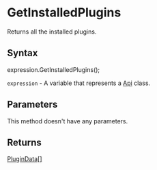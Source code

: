 # GetInstalledPlugins

Returns all the installed plugins.

## Syntax

expression.GetInstalledPlugins();

`expression` - A variable that represents a [Api](../Api.md) class.

## Parameters

This method doesn't have any parameters.

## Returns

[PluginData[]](../../Enumeration/PluginData.md)